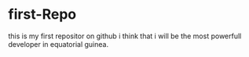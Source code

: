 # first-Repo
this is my first repositor on github
i think that i will be the most powerfull developer in equatorial guinea.
